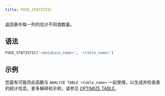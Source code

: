 ```yaml
---
title: FUSE_STATISTIC
---
```


返回表中每一列的估计不同值数量。

## 语法

```sql
FUSE_STATISTIC('<database_name>', '<table_name>')
```

## 示例

您最有可能将此函数与 `ANALYZE TABLE <table_name>` 一起使用，以生成并检查表的统计信息。更多解释和示例，请参见 [OPTIMIZE TABLE](../../10-sql-commands/00-ddl/01-table/60-optimize-table.md)。